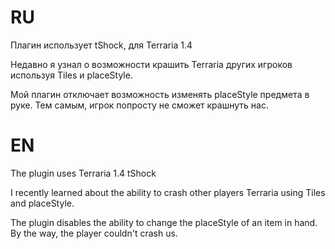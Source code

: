 # RU
Плагин использует tShock, для Terraria 1.4

Недавно я узнал о возможности крашить Terraria других игроков используя Tiles и placeStyle.

Мой плагин отключает возможность изменять placeStyle предмета в руке. Тем самым, игрок попросту не сможет крашнуть нас.

# EN
The plugin uses Terraria 1.4 tShock

I recently learned about the ability to crash other players Terraria using Tiles and placeStyle.

The plugin disables the ability to change the placeStyle of an item in hand. By the way, the player couldn't crash us.
